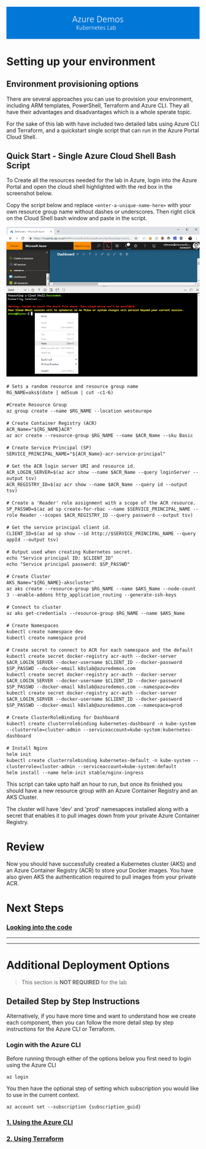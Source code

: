 [![banner](../images/banner-lab.png)](../../README.md)

# Setting up your environment

## Environment provisioning options

There are several approaches you can use to provision your environment, including ARM templates, PowerShell, Terraform and Azure CLI. They all have their advantages and disadvantages which is a whole sperate topic. 

For the sake of this lab with have included two detailed labs using Azure CLI and Terraform, and a quickstart single script that can run in the Azure Portal Cloud Shell. 

## Quick Start - Single Azure Cloud Shell Bash Script

To Create all the resources needed for the lab in Azure, login into the Azure Portal and open the cloud shell highlighted with the red box in the screenshot below.

Copy the script below and replace ```<enter-a-unique-name-here>``` with your own resource group name without dashes or underscores. Then right click on the Cloud Shell bash window and paste in the script. 

![Paste in Cloud Shell](images/pastecloudshell.png)

```
# Sets a random resource and resource group name
RG_NAME=aks$(date | md5sum | cut -c1-6)
 
#Create Resource Group
az group create --name $RG_NAME --location westeurope
 
# Create Container Registry (ACR)
ACR_Name="${RG_NAME}ACR"
az acr create --resource-group $RG_NAME --name $ACR_Name --sku Basic
 
# Create Service Principal (SP)
SERVICE_PRINCIPAL_NAME="${ACR_Name}-acr-service-principal"
 
# Get the ACR login server URI and resource id.
ACR_LOGIN_SERVER=$(az acr show --name $ACR_Name --query loginServer --output tsv)
ACR_REGISTRY_ID=$(az acr show --name $ACR_Name --query id --output tsv)
 
# Create a 'Reader' role assignment with a scope of the ACR resource.
SP_PASSWD=$(az ad sp create-for-rbac --name $SERVICE_PRINCIPAL_NAME --role Reader --scopes $ACR_REGISTRY_ID --query password --output tsv)
 
# Get the service principal client id.
CLIENT_ID=$(az ad sp show --id http://$SERVICE_PRINCIPAL_NAME --query appId --output tsv)
 
# Output used when creating Kubernetes secret.
echo "Service principal ID: $CLIENT_ID"
echo "Service principal password: $SP_PASSWD"
 
# Create Cluster
AKS_Name="${RG_NAME}-akscluster"
az aks create --resource-group $RG_NAME --name $AKS_Name --node-count 3 --enable-addons http_application_routing --generate-ssh-keys 
 
# Connect to cluster
az aks get-credentials --resource-group $RG_NAME --name $AKS_Name
 
# Create Namespaces
kubectl create namespace dev
kubectl create namespace prod

# Create secret to connect to ACR for each namespace and the default
kubectl create secret docker-registry acr-auth --docker-server $ACR_LOGIN_SERVER --docker-username $CLIENT_ID --docker-password $SP_PASSWD --docker-email k8slab@azuredemos.com
kubectl create secret docker-registry acr-auth --docker-server $ACR_LOGIN_SERVER --docker-username $CLIENT_ID --docker-password $SP_PASSWD --docker-email k8slab@azuredemos.com --namespace=dev
kubectl create secret docker-registry acr-auth --docker-server $ACR_LOGIN_SERVER --docker-username $CLIENT_ID --docker-password $SP_PASSWD --docker-email k8slab@azuredemos.com --namespace=prod

# Create ClusterRoleBinding for Dashboard
kubectl create clusterrolebinding kubernetes-dashboard -n kube-system --clusterrole=cluster-admin --serviceaccount=kube-system:kubernetes-dashboard

# Install Nginx
helm init
kubectl create clusterrolebinding kubernetes-default -n kube-system --clusterrole=cluster-admin --serviceaccount=kube-system:default
helm install --name helm-init stable/nginx-ingress

```
This script can take upto half an hour to run, but once its finished you should have a new resource group with an Azure Container Registry and an AKS Cluster. 

The cluster will have 'dev' and 'prod' namesapces installed along with a secret that enables it to pull images down from your private Azure Container Registry. 


# Review

Now you should have successfully created a Kubernetes cluster (AKS) and an Azure Container Registry (ACR) to store your Docker images. You have also given AKS the authentication required to pull images from your private ACR. 


# Next Steps 

### [Looking into the code](../LookingIntoTheCode)


---
---


# Additional Deployment Options

> This section is **NOT REQUIRED** for the lab

## Detailed Step by Step Instructions

Alternatively, if you have more time and want to understand how we create each component, then you can follow the more detail step by step instructions for the Azure CLI or Terraform. 

### Login with the Azure CLI

Before running through either of the options below you first need to login using the Azure CLI

```
az login
```

You then have the optional step of setting which subscription you would like to use in the current context.

```
az account set --subscription {subscription_guid}
```

### [1. Using the Azure CLI](AzureCLI)

### [2. Using Terraform](Terraform)

